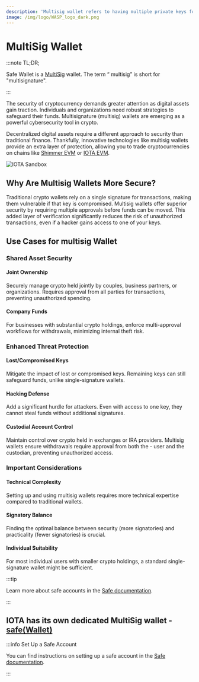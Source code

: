 ```yaml
---
description: 'Multisig wallet refers to having multiple private keys for a single web3 wallet.'
image: /img/logo/WASP_logo_dark.png
---
```


# MultiSig Wallet
:::note TL;DR;

Safe Wallet is a [MultiSig](https://safe.iotaledger.net/welcome) wallet. The term “
  multisig” is short for "multisignature".

:::

The security of cryptocurrency demands greater attention as digital assets gain traction. Individuals and organizations need robust strategies to safeguard their funds. Multisignature (multisig) wallets are emerging as a powerful cybersecurity tool in crypto.

Decentralized digital assets require a different approach to security than traditional finance. Thankfully, innovative technologies like multisig wallets provide an extra layer of protection, allowing you to trade cryptocurrencies on chains like [Shimmer EVM](https://explorer.evm.shimmer.network/) or [IOTA EVM](https://explorer.evm.iota.org/).

![IOTA Sandbox](/img/get-started/safe/safe.png)

## Why Are Multisig Wallets More Secure?

Traditional crypto wallets rely on a single signature for transactions, making them vulnerable if that key is compromised. Multisig wallets offer superior security by requiring multiple approvals before funds can be moved. This added layer of verification significantly reduces the risk of unauthorized transactions, even if a hacker gains access to one of your keys.

## Use Cases for multisig Wallet

### Shared Asset Security

#### Joint Ownership

Securely manage crypto held jointly by couples, business partners, or organizations. Requires approval from all parties for transactions, preventing unauthorized spending.

#### Company Funds

 For businesses with substantial crypto holdings, enforce multi-approval workflows for withdrawals, minimizing internal theft risk.

### Enhanced Threat Protection

#### Lost/Compromised Keys

 Mitigate the impact of lost or compromised keys. Remaining keys can still safeguard funds, unlike single-signature wallets.

#### Hacking Defense

 Add a significant hurdle for attackers. Even with access to one key, they cannot steal funds without additional signatures.

#### Custodial Account Control

 Maintain control over crypto held in exchanges or IRA providers. Multisig wallets ensure withdrawals require approval from both the - user and the custodian, preventing unauthorized access.

### Important Considerations

#### Technical Complexity

 Setting up and using multisig wallets requires more technical expertise compared to traditional wallets.

#### Signatory Balance

Finding the optimal balance between security (more signatories) and practicality (fewer signatories) is crucial.

#### Individual Suitability

 For most individual users with smaller crypto holdings, a standard single-signature wallet might be sufficient.


:::tip

Learn more about safe accounts in the [Safe documentation](https://help.safe.global/en/articles/40835-what-safe-setup-should-i-use).

:::

## IOTA has its own dedicated MultiSig wallet - [safe(Wallet)](https://safe.iotaledger.net/welcome)

:::info Set Up a Safe Account

You can find instructions on setting up a safe account in the [Safe documentation](https://help.safe.global/en/articles/40868-creating-a-safe-on-a-web-browser).

:::